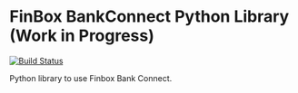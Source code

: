 # FinBox BankConnect Python Library (Work in Progress)

[![Build Status](https://travis-ci.org/finbox-in/bank-connect-python.svg?branch=master)](https://travis-ci.org/finbox-in/bank-connect-python)

Python library to use Finbox Bank Connect.
